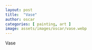```yaml
---
layout: post
title:  "Vase"
author: oscar
categories: [ painting, art ]
image: assets/images/oscar/vase.webp
---
```

Vase


